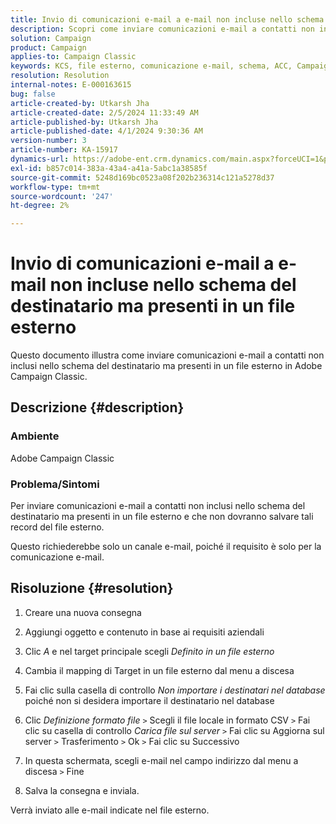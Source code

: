 ```yaml
---
title: Invio di comunicazioni e-mail a e-mail non incluse nello schema del destinatario ma presenti in un file esterno
description: Scopri come inviare comunicazioni e-mail a contatti non inclusi nello schema del destinatario in Adobe Campaign Classic.
solution: Campaign
product: Campaign
applies-to: Campaign Classic
keywords: KCS, file esterno, comunicazione e-mail, schema, ACC, Campaign Classic
resolution: Resolution
internal-notes: E-000163615
bug: false
article-created-by: Utkarsh Jha
article-created-date: 2/5/2024 11:33:49 AM
article-published-by: Utkarsh Jha
article-published-date: 4/1/2024 9:30:36 AM
version-number: 3
article-number: KA-15917
dynamics-url: https://adobe-ent.crm.dynamics.com/main.aspx?forceUCI=1&pagetype=entityrecord&etn=knowledgearticle&id=2d30ec6d-1ac4-ee11-9079-6045bd0065f9
exl-id: b857c014-383a-43a4-a41a-5abc1a38585f
source-git-commit: 5248d169bc0523a08f202b236314c121a5278d37
workflow-type: tm+mt
source-wordcount: '247'
ht-degree: 2%

---
```


# Invio di comunicazioni e-mail a e-mail non incluse nello schema del destinatario ma presenti in un file esterno


Questo documento illustra come inviare comunicazioni e-mail a contatti non inclusi nello schema del destinatario ma presenti in un file esterno in Adobe Campaign Classic.

## Descrizione {#description}


### <b>Ambiente</b>

Adobe Campaign Classic



### Problema/Sintomi

Per inviare comunicazioni e-mail a contatti non inclusi nello schema del destinatario ma presenti in un file esterno e che non dovranno salvare tali record del file esterno.

Questo richiederebbe solo un canale e-mail, poiché il requisito è solo per la comunicazione e-mail.


## Risoluzione {#resolution}


1. Creare una nuova consegna


2. Aggiungi oggetto e contenuto in base ai requisiti aziendali


3. Clic *A* e nel target principale scegli *Definito in un file esterno*


4. Cambia il mapping di Target in un file esterno dal menu a discesa


5. Fai clic sulla casella di controllo *Non importare i destinatari nel database* poiché non si desidera importare il destinatario nel database


6. Clic *Definizione formato file* `>`  Scegli il file locale in formato CSV `>`  Fai clic su casella di controllo *Carica file sul server* `>`  Fai clic su Aggiorna sul server `>`  Trasferimento `>`  Ok `>`  Fai clic su Successivo


7. In questa schermata, scegli e-mail nel campo indirizzo dal menu a discesa `>`  Fine


8. Salva la consegna e inviala.




Verrà inviato alle e-mail indicate nel file esterno.

